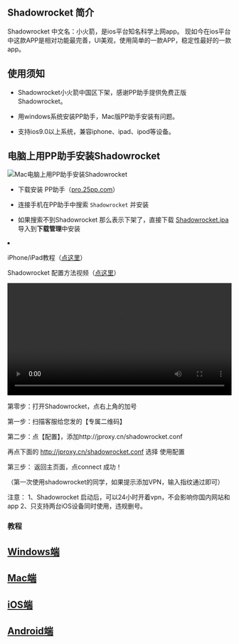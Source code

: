 
<span id="menu_index_1" name="menu_index_1"></span><h2>Shadowrocket 简介</h2>
<p>Shadowrocket 中文名：小火箭，是ios平台知名科学上网app。 现如今在ios平台中这款APP是相对功能最完善，UI美观，使用简单的一款APP，稳定性最好的一款app。</p>
<!--more-->
<span id="menu_index_2" name="menu_index_2"></span><h2>使用须知</h2>
<ul>
<li><p>Shadowrocket小火箭中国区下架，感谢PP助手提供免费正版Shadowrocket。</p></li>
<li><p>用windows系统安装PP助手，Mac版PP助手安装有问题。</p></li>
<li><p>支持ios9.0以上系统，兼容iphone、ipad、ipod等设备。</p></li>
</ul>
<span id="menu_index_3" name="menu_index_3"></span><h2>电脑上用PP助手安装Shadowrocket</h2>
<p><img src="https://ooo.0o0.ooo/2017/07/29/597c85b9d2a56.png" alt="Mac电脑上用PP助手安装Shadowrocket"></p>
<ul>
<li><p>下载安装 PP助手（<a href="https://pro.25pp.com/pp_win_iosandroid">pro.25pp.com</a>）</p></li>
<li><p>连接手机在PP助手中搜索 <code>Shadowrocket</code> 并安装</p></li>
<li><p>如果搜索不到Shadowrocket 那么表示下架了，直接下载 <a href="https://dn-shimo-attachment.qbox.me/nF8GwQhW13M8HBmb/Shadowrocket-2.1.10-PP.ipa">Shadowrocket.ipa</a> 导入到<strong>下载管理</strong>中安装</p></li>
</ul>
<li><p>iPhone/iPad教程（<a href="http://yunchangcheng.net/ios">点这里</a>）</p><p>Shadowrocket 配置方法视频（<a href="https://dn-shimo-attachment.qbox.me/KmZQ5tk32XEHowdp/Shadowrocket-phone.mp4">点这里</a>）</p></li>

<video class="video" controls="controls" playsinline="" webkit-playsinline="" src="https://dn-shimo-attachment.qbox.me/KmZQ5tk32XEHowdp/Shadowrocket-phone.mp4" width="100%"></video>








第零步：打开Shadowrocket，点右上角的加号

第一步：扫描客服给您发的【专属二维码】

第二步：点【配置】，添加http://jproxy.cn/shadowrocket.conf

再点下面的 http://jproxy.cn/shadowrocket.conf 选择 使用配置

第三步： 返回主页面，点connect 成功！

（第一次使用shadowrocket的同学，如果提示添加VPN，输入指纹通过即可）

注意：
1、Shadowrocket 启动后，可以24小时开着vpn，不会影响你国内网站和app
2、只支持两台iOS设备同时使用，违规删号。


### 教程

## [Windows端](https://j-proxy.github.io/windows)
## [Mac端](https://j-proxy.github.io/mac)
## [iOS端](https://j-proxy.github.io/ios)
## [Android端](https://j-proxy.github.io/android)
